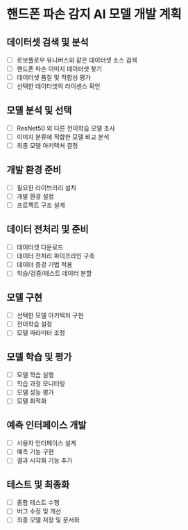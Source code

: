 # 핸드폰 파손 감지 AI 모델 개발 계획

## 데이터셋 검색 및 분석
- [ ] 로보플로우 유니버스와 같은 데이터셋 소스 검색
- [ ] 핸드폰 파손 이미지 데이터셋 찾기
- [ ] 데이터셋 품질 및 적합성 평가
- [ ] 선택한 데이터셋의 라이센스 확인

## 모델 분석 및 선택
- [ ] ResNet50 외 다른 전이학습 모델 조사
- [ ] 이미지 분류에 적합한 모델 비교 분석
- [ ] 최종 모델 아키텍처 결정

## 개발 환경 준비
- [ ] 필요한 라이브러리 설치
- [ ] 개발 환경 설정
- [ ] 프로젝트 구조 설계

## 데이터 전처리 및 준비
- [ ] 데이터셋 다운로드
- [ ] 데이터 전처리 파이프라인 구축
- [ ] 데이터 증강 기법 적용
- [ ] 학습/검증/테스트 데이터 분할

## 모델 구현
- [ ] 선택한 모델 아키텍처 구현
- [ ] 전이학습 설정
- [ ] 모델 파라미터 조정

## 모델 학습 및 평가
- [ ] 모델 학습 실행
- [ ] 학습 과정 모니터링
- [ ] 모델 성능 평가
- [ ] 모델 최적화

## 예측 인터페이스 개발
- [ ] 사용자 인터페이스 설계
- [ ] 예측 기능 구현
- [ ] 결과 시각화 기능 추가

## 테스트 및 최종화
- [ ] 종합 테스트 수행
- [ ] 버그 수정 및 개선
- [ ] 최종 모델 저장 및 문서화

